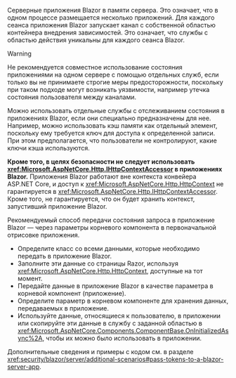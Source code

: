 Серверные приложения Blazor в памяти сервера. Это означает, что в одном процессе размещается несколько приложений. Для каждого сеанса приложения Blazor запускает канал с собственной областью контейнера внедрения зависимостей. Это означает, что службы с областью действия уникальны для каждого сеанса Blazor.

> [!WARNING]
> Не рекомендуется совместное использование состояния приложениями на одном сервере с помощью отдельных служб, если только вы не принимаете строгие меры предосторожности, поскольку при таком подходе могут возникать уязвимости, например утечка состояния пользователя между каналами.

Можно использовать отдельные службы с отслеживанием состояния в приложениях Blazor, если они специально предназначены для нее. Например, можно использовать кэш памяти как отдельный элемент, поскольку ему требуется ключ для доступа к определенной записи. При этом предполагается, что пользователи не контролируют, какие ключи кэша используются.

**Кроме того, в целях безопасности не следует использовать <xref:Microsoft.AspNetCore.Http.IHttpContextAccessor> в приложениях Blazor.** Приложения Blazor работают вне контекста конвейера ASP.NET Core, и доступ к <xref:Microsoft.AspNetCore.Http.HttpContext> не гарантируется в <xref:Microsoft.AspNetCore.Http.IHttpContextAccessor>. Кроме того, не гарантируется, что он будет хранить контекст, запустивший приложение Blazor.

Рекомендуемый способ передачи состояния запроса в приложение Blazor — через параметры корневого компонента в первоначальной отрисовке приложения.

* Определите класс со всеми данными, которые необходимо передать в приложение Blazor.
* Заполните эти данные со страницы Razor, используя <xref:Microsoft.AspNetCore.Http.HttpContext>, доступные на тот момент.
* Передайте данные в приложение Blazor в качестве параметра в корневой компонент (приложение).
* Определите параметр в корневом компоненте для хранения данных, передаваемых в приложение.
* Используйте данные, относящиеся к пользователю, в приложении или скопируйте эти данные в службу с заданной областью в <xref:Microsoft.AspNetCore.Components.ComponentBase.OnInitializedAsync%2A>, чтобы их можно было использовать в приложении.

Дополнительные сведения и примеры с кодом см. в разделе <xref:security/blazor/server/additional-scenarios#pass-tokens-to-a-blazor-server-app>.
